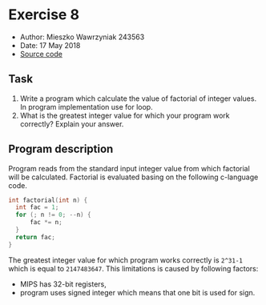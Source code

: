 # Exercise 8
- Author: Mieszko Wawrzyniak 243563
- Date: 17 May 2018
- [Source code](https://raw.githubusercontent.com/kaaboaye/ComputerArchitectureAndOrganization/master/Lab8/lab8.asm)

## Task
  1. Write a program which calculate the value of factorial of integer values.
    In program implementation use for loop.
  2. What is the greatest integer value for which your program work correctly?
    Explain your answer.

## Program description
  Program reads from the standard input integer value from which factorial
  will be calculated. Factorial is evaluated basing on the following c-language
  code.
  ```c
int factorial(int n) {
	int fac = 1;
	for (; n != 0; --n) {
		fac *= n;
	}
	return fac;
}
  ```
  The greatest integer value for which program works correctly is `2^31-1`
  which is equal to `2147483647`. This limitations is caused by following
  factors:
  - MIPS has 32-bit registers,
  - program uses signed integer which means that one bit is used for sign.
